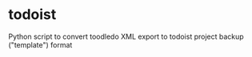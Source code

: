 todoist
=======

Python script to convert toodledo XML export to todoist project backup ("template") format